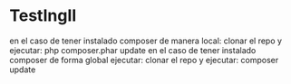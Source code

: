 # TestIngII
en el caso de tener instalado composer de manera local:
 clonar el repo y ejecutar: php composer.phar update
en el caso de tener instalado composer de forma global ejecutar:
clonar el repo y ejecutar: composer update
